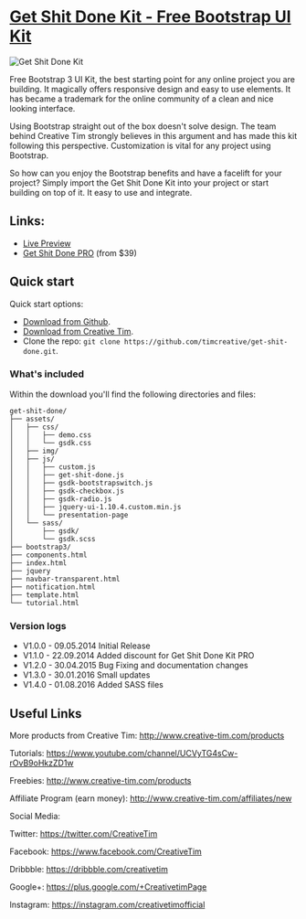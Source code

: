 # [Get Shit Done Kit - Free Bootstrap UI Kit](http://demos.creative-tim.com/get-shit-done/index.html)

![Get Shit Done Kit](http://s3.amazonaws.com/creativetim_bucket/products/17/original/GSDK_thumbnail3.png?1431435570 "Get Shit Done Kit")

Free Bootstrap 3 UI Kit, the best starting point for any online project you are building. It magically offers responsive design and easy to use elements. It has became a trademark for the online community of a clean and nice looking interface.

Using Bootstrap straight out of the box doesn't solve design. The team behind Creative Tim strongly believes in this argument and has made this kit following this perspective. Customization is vital for any project using Bootstrap.

So how can you enjoy the Bootstrap benefits and have a facelift for your project? Simply import the Get Shit Done Kit into your project or start building on top of it. It easy to use and integrate.


## Links:

+ [Live Preview](http://demos.creative-tim.com/get-shit-done/index.html)
+ [Get Shit Done PRO](http://gsdk.creative-tim.com/) (from $39)

## Quick start

Quick start options:

- [Download from Github](https://github.com/timcreative/get-shit-done.git).
- [Download from Creative Tim](http://www.creative-tim.com/product/get-shit-done-kit).
- Clone the repo: `git clone https://github.com/timcreative/get-shit-done.git`.


### What's included

Within the download you'll find the following directories and files:

```
get-shit-done/
├── assets/
│   ├── css/
│   │   ├── demo.css
│   │   └── gsdk.css
│   ├── img/
│   ├── js/
│   │   ├── custom.js
│   │   ├── get-shit-done.js
│   │   ├── gsdk-bootstrapswitch.js
│   │   ├── gsdk-checkbox.js
│   │   ├── gsdk-radio.js
│   │   ├── jquery-ui-1.10.4.custom.min.js
│   │   └── presentation-page
│   └── sass/
│       ├── gsdk/
│       └── gsdk.scss
├── bootstrap3/
├── components.html
├── index.html
├── jquery
├── navbar-transparent.html
├── notification.html
├── template.html
└── tutorial.html

```

### Version logs

- V1.0.0 - 09.05.2014 Initial Release
- V1.1.0 - 22.09.2014 Added discount for Get Shit Done Kit PRO
- V1.2.0 - 30.04.2015 Bug Fixing and documentation changes
- V1.3.0 - 30.01.2016 Small updates
- V1.4.0 - 01.08.2016 Added SASS files 

## Useful Links

More products from Creative Tim: <http://www.creative-tim.com/products>

Tutorials: <https://www.youtube.com/channel/UCVyTG4sCw-rOvB9oHkzZD1w>

Freebies: <http://www.creative-tim.com/products>

Affiliate Program (earn money): <http://www.creative-tim.com/affiliates/new>

Social Media:

Twitter: <https://twitter.com/CreativeTim>

Facebook: <https://www.facebook.com/CreativeTim>

Dribbble: <https://dribbble.com/creativetim>

Google+: <https://plus.google.com/+CreativetimPage>

Instagram: <https://instagram.com/creativetimofficial>
      

